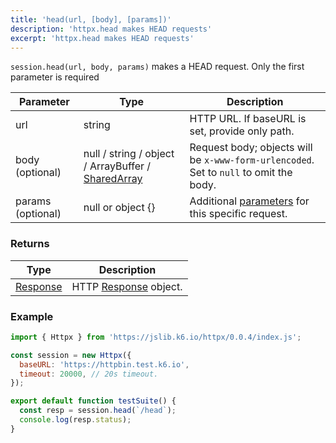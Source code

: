 ```yaml
---
title: 'head(url, [body], [params])'
description: 'httpx.head makes HEAD requests'
excerpt: 'httpx.head makes HEAD requests'
---
```


`session.head(url, body, params)` makes a HEAD request. Only the first parameter is required

| Parameter         | Type                                                                                      | Description                                                                            |
| ----------------- | ----------------------------------------------------------------------------------------- | -------------------------------------------------------------------------------------- |
| url               | string                                                                                    | HTTP URL. If baseURL is set, provide only path.                                        |
| body (optional)   | null / string / object / ArrayBuffer / [SharedArray](/javascript-api/k6-data/sharedarray) | Request body; objects will be `x-www-form-urlencoded`. Set to `null` to omit the body. |
| params (optional) | null or object {}                                                                         | Additional [parameters](/javascript-api/k6-http/params) for this specific request.     |

### Returns

| Type                                         | Description                                               |
| -------------------------------------------- | --------------------------------------------------------- |
| [Response](/javascript-api/k6-http/response) | HTTP [Response](/javascript-api/k6-http/response) object. |

### Example

<CodeGroup labels={[]}>

```javascript
import { Httpx } from 'https://jslib.k6.io/httpx/0.0.4/index.js';

const session = new Httpx({
  baseURL: 'https://httpbin.test.k6.io',
  timeout: 20000, // 20s timeout.
});

export default function testSuite() {
  const resp = session.head(`/head`);
  console.log(resp.status);
}
```

</CodeGroup>
